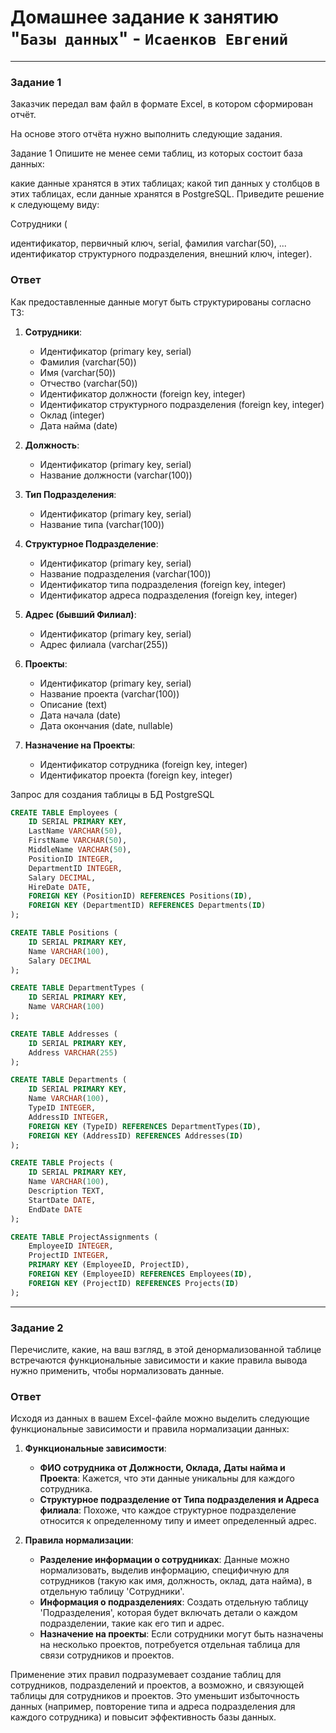 # Домашнее задание к занятию "`Базы данных`" - `Исаенков Евгений`

---

### Задание 1

Заказчик передал вам файл в формате Excel, в котором сформирован отчёт.

На основе этого отчёта нужно выполнить следующие задания.

Задание 1
Опишите не менее семи таблиц, из которых состоит база данных:

какие данные хранятся в этих таблицах;
какой тип данных у столбцов в этих таблицах, если данные хранятся в PostgreSQL.
Приведите решение к следующему виду:

Сотрудники (

идентификатор, первичный ключ, serial,
фамилия varchar(50),
...
идентификатор структурного подразделения, внешний ключ, integer).

### Ответ

Как предоставленные данные могут быть структурированы согласно ТЗ:
1. **Сотрудники**:
   - Идентификатор (primary key, serial)
   - Фамилия (varchar(50))
   - Имя (varchar(50))
   - Отчество (varchar(50))
   - Идентификатор должности (foreign key, integer)
   - Идентификатор структурного подразделения (foreign key, integer)
   - Оклад (integer)
   - Дата найма (date)

2. **Должность**:
   - Идентификатор (primary key, serial)
   - Название должности (varchar(100))

3. **Тип Подразделения**:
   - Идентификатор (primary key, serial)
   - Название типа (varchar(100))

4. **Структурное Подразделение**:
   - Идентификатор (primary key, serial)
   - Название подразделения (varchar(100))
   - Идентификатор типа подразделения (foreign key, integer)
   - Идентификатор адреса подразделения (foreign key, integer)

5. **Адрес (бывший Филиал)**:
   - Идентификатор (primary key, serial)
   - Адрес филиала (varchar(255))

6. **Проекты**:
   - Идентификатор (primary key, serial)
   - Название проекта (varchar(100))
   - Описание (text)
   - Дата начала (date)
   - Дата окончания (date, nullable)

7. **Назначение на Проекты**:
   - Идентификатор сотрудника (foreign key, integer)
   - Идентификатор проекта (foreign key, integer)

Запрос для создания таблицы в БД PostgreSQL
```sql
CREATE TABLE Employees (
    ID SERIAL PRIMARY KEY,
    LastName VARCHAR(50),
    FirstName VARCHAR(50),
    MiddleName VARCHAR(50),
    PositionID INTEGER,
    DepartmentID INTEGER,
    Salary DECIMAL,
    HireDate DATE,
    FOREIGN KEY (PositionID) REFERENCES Positions(ID),
    FOREIGN KEY (DepartmentID) REFERENCES Departments(ID)
);

CREATE TABLE Positions (
    ID SERIAL PRIMARY KEY,
    Name VARCHAR(100),
    Salary DECIMAL
);

CREATE TABLE DepartmentTypes (
    ID SERIAL PRIMARY KEY,
    Name VARCHAR(100)
);

CREATE TABLE Addresses (
    ID SERIAL PRIMARY KEY,
    Address VARCHAR(255)
);

CREATE TABLE Departments (
    ID SERIAL PRIMARY KEY,
    Name VARCHAR(100),
    TypeID INTEGER,
    AddressID INTEGER,
    FOREIGN KEY (TypeID) REFERENCES DepartmentTypes(ID),
    FOREIGN KEY (AddressID) REFERENCES Addresses(ID)
);

CREATE TABLE Projects (
    ID SERIAL PRIMARY KEY,
    Name VARCHAR(100),
    Description TEXT,
    StartDate DATE,
    EndDate DATE
);

CREATE TABLE ProjectAssignments (
    EmployeeID INTEGER,
    ProjectID INTEGER,
    PRIMARY KEY (EmployeeID, ProjectID),
    FOREIGN KEY (EmployeeID) REFERENCES Employees(ID),
    FOREIGN KEY (ProjectID) REFERENCES Projects(ID)
);
```

---

### Задание 2

Перечислите, какие, на ваш взгляд, в этой денормализованной таблице встречаются функциональные зависимости и какие правила вывода нужно применить, чтобы нормализовать данные.

### Ответ

 Исходя из данных в вашем Excel-файле можно выделить следующие функциональные зависимости и правила нормализации данных:

1. **Функциональные зависимости**:
   - **ФИО сотрудника от Должности, Оклада, Даты найма и Проекта**: Кажется, что эти данные уникальны для каждого сотрудника.
   - **Структурное подразделение от Типа подразделения и Адреса филиала**: Похоже, что каждое структурное подразделение относится к определенному типу и имеет определенный адрес.

2. **Правила нормализации**:
   - **Разделение информации о сотрудниках**: Данные можно нормализовать, выделив информацию, специфичную для сотрудников (такую как имя, должность, оклад, дата найма), в отдельную таблицу 'Сотрудники'.
   - **Информация о подразделениях**: Создать отдельную таблицу 'Подразделения', которая будет включать детали о каждом подразделении, такие как его тип и адрес.
   - **Назначение на проекты**: Если сотрудники могут быть назначены на несколько проектов, потребуется отдельная таблица для связи сотрудников и проектов.

Применение этих правил подразумевает создание таблиц для сотрудников, подразделений и проектов, а возможно, и связующей таблицы для сотрудников и проектов. Это уменьшит избыточность данных (например, повторение типа и адреса подразделения для каждого сотрудника) и повысит эффективность базы данных.